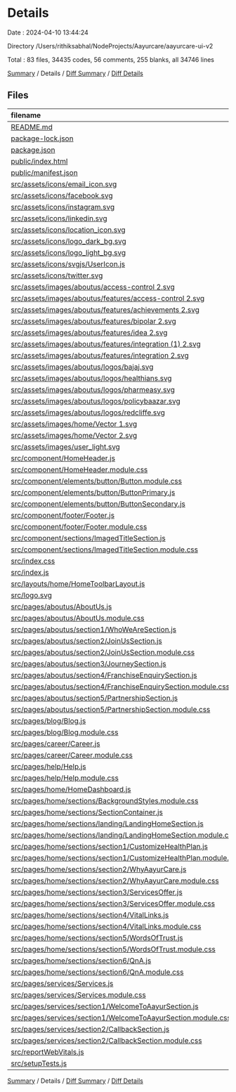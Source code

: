 # Details

Date : 2024-04-10 13:44:24

Directory /Users/rithiksabhal/NodeProjects/Aayurcare/aayurcare-ui-v2

Total : 83 files,  34435 codes, 56 comments, 255 blanks, all 34746 lines

[Summary](results.md) / Details / [Diff Summary](diff.md) / [Diff Details](diff-details.md)

## Files
| filename | language | code | comment | blank | total |
| :--- | :--- | ---: | ---: | ---: | ---: |
| [README.md](/README.md) | Markdown | 38 | 0 | 33 | 71 |
| [package-lock.json](/package-lock.json) | JSON | 31,707 | 0 | 1 | 31,708 |
| [package.json](/package.json) | JSON | 47 | 0 | 1 | 48 |
| [public/index.html](/public/index.html) | HTML | 20 | 23 | 1 | 44 |
| [public/manifest.json](/public/manifest.json) | JSON | 25 | 0 | 1 | 26 |
| [src/assets/icons/email_icon.svg](/src/assets/icons/email_icon.svg) | XML | 3 | 0 | 1 | 4 |
| [src/assets/icons/facebook.svg](/src/assets/icons/facebook.svg) | XML | 10 | 0 | 1 | 11 |
| [src/assets/icons/instagram.svg](/src/assets/icons/instagram.svg) | XML | 10 | 0 | 1 | 11 |
| [src/assets/icons/linkedin.svg](/src/assets/icons/linkedin.svg) | XML | 10 | 0 | 1 | 11 |
| [src/assets/icons/location_icon.svg](/src/assets/icons/location_icon.svg) | XML | 10 | 0 | 1 | 11 |
| [src/assets/icons/logo_dark_bg.svg](/src/assets/icons/logo_dark_bg.svg) | XML | 18 | 0 | 1 | 19 |
| [src/assets/icons/logo_light_bg.svg](/src/assets/icons/logo_light_bg.svg) | XML | 9 | 0 | 1 | 10 |
| [src/assets/icons/svgjs/UserIcon.js](/src/assets/icons/svgjs/UserIcon.js) | JavaScript | 27 | 0 | 2 | 29 |
| [src/assets/icons/twitter.svg](/src/assets/icons/twitter.svg) | XML | 10 | 0 | 1 | 11 |
| [src/assets/images/aboutus/access-control 2.svg](/src/assets/images/aboutus/access-control%202.svg) | XML | 9 | 0 | 1 | 10 |
| [src/assets/images/aboutus/features/access-control 2.svg](/src/assets/images/aboutus/features/access-control%202.svg) | XML | 9 | 0 | 1 | 10 |
| [src/assets/images/aboutus/features/achievements 2.svg](/src/assets/images/aboutus/features/achievements%202.svg) | XML | 9 | 0 | 1 | 10 |
| [src/assets/images/aboutus/features/bipolar 2.svg](/src/assets/images/aboutus/features/bipolar%202.svg) | XML | 9 | 0 | 1 | 10 |
| [src/assets/images/aboutus/features/idea 2.svg](/src/assets/images/aboutus/features/idea%202.svg) | XML | 9 | 0 | 1 | 10 |
| [src/assets/images/aboutus/features/integration (1) 2.svg](/src/assets/images/aboutus/features/integration%20(1)%202.svg) | XML | 9 | 0 | 1 | 10 |
| [src/assets/images/aboutus/features/integration 2.svg](/src/assets/images/aboutus/features/integration%202.svg) | XML | 9 | 0 | 1 | 10 |
| [src/assets/images/aboutus/logos/bajaj.svg](/src/assets/images/aboutus/logos/bajaj.svg) | XML | 281 | 0 | 1 | 282 |
| [src/assets/images/aboutus/logos/healthians.svg](/src/assets/images/aboutus/logos/healthians.svg) | XML | 20 | 0 | 1 | 21 |
| [src/assets/images/aboutus/logos/pharmeasy.svg](/src/assets/images/aboutus/logos/pharmeasy.svg) | XML | 11 | 0 | 1 | 12 |
| [src/assets/images/aboutus/logos/policybaazar.svg](/src/assets/images/aboutus/logos/policybaazar.svg) | XML | 25 | 0 | 1 | 26 |
| [src/assets/images/aboutus/logos/redcliffe.svg](/src/assets/images/aboutus/logos/redcliffe.svg) | XML | 9 | 0 | 1 | 10 |
| [src/assets/images/home/Vector 1.svg](/src/assets/images/home/Vector%201.svg) | XML | 1 | 0 | 0 | 1 |
| [src/assets/images/home/Vector 2.svg](/src/assets/images/home/Vector%202.svg) | XML | 3 | 0 | 0 | 3 |
| [src/assets/images/user_light.svg](/src/assets/images/user_light.svg) | XML | 4 | 0 | 1 | 5 |
| [src/component/HomeHeader.js](/src/component/HomeHeader.js) | JavaScript | 87 | 0 | 2 | 89 |
| [src/component/HomeHeader.module.css](/src/component/HomeHeader.module.css) | CSS | 28 | 0 | 4 | 32 |
| [src/component/elements/button/Button.module.css](/src/component/elements/button/Button.module.css) | CSS | 21 | 0 | 2 | 23 |
| [src/component/elements/button/ButtonPrimary.js](/src/component/elements/button/ButtonPrimary.js) | JavaScript | 5 | 0 | 3 | 8 |
| [src/component/elements/button/ButtonSecondary.js](/src/component/elements/button/ButtonSecondary.js) | JavaScript | 9 | 0 | 3 | 12 |
| [src/component/footer/Footer.js](/src/component/footer/Footer.js) | JavaScript | 69 | 0 | 5 | 74 |
| [src/component/footer/Footer.module.css](/src/component/footer/Footer.module.css) | CSS | 37 | 1 | 5 | 43 |
| [src/component/sections/ImagedTitleSection.js](/src/component/sections/ImagedTitleSection.js) | JavaScript | 25 | 0 | 3 | 28 |
| [src/component/sections/ImagedTitleSection.module.css](/src/component/sections/ImagedTitleSection.module.css) | CSS | 18 | 1 | 0 | 19 |
| [src/index.css](/src/index.css) | CSS | 48 | 1 | 8 | 57 |
| [src/index.js](/src/index.js) | JavaScript | 54 | 3 | 4 | 61 |
| [src/layouts/home/HomeToolbarLayout.js](/src/layouts/home/HomeToolbarLayout.js) | JavaScript | 11 | 0 | 3 | 14 |
| [src/logo.svg](/src/logo.svg) | XML | 1 | 0 | 0 | 1 |
| [src/pages/aboutus/AboutUs.js](/src/pages/aboutus/AboutUs.js) | JavaScript | 67 | 17 | 5 | 89 |
| [src/pages/aboutus/AboutUs.module.css](/src/pages/aboutus/AboutUs.module.css) | CSS | 61 | 0 | 6 | 67 |
| [src/pages/aboutus/section1/WhoWeAreSection.js](/src/pages/aboutus/section1/WhoWeAreSection.js) | JavaScript | 2 | 1 | 1 | 4 |
| [src/pages/aboutus/section2/JoinUsSection.js](/src/pages/aboutus/section2/JoinUsSection.js) | JavaScript | 54 | 1 | 3 | 58 |
| [src/pages/aboutus/section2/JoinUsSection.module.css](/src/pages/aboutus/section2/JoinUsSection.module.css) | CSS | 0 | 0 | 1 | 1 |
| [src/pages/aboutus/section3/JourneySection.js](/src/pages/aboutus/section3/JourneySection.js) | JavaScript | 112 | 0 | 7 | 119 |
| [src/pages/aboutus/section4/FranchiseEnquirySection.js](/src/pages/aboutus/section4/FranchiseEnquirySection.js) | JavaScript | 79 | 0 | 6 | 85 |
| [src/pages/aboutus/section4/FranchiseEnquirySection.module.css](/src/pages/aboutus/section4/FranchiseEnquirySection.module.css) | CSS | 86 | 0 | 9 | 95 |
| [src/pages/aboutus/section5/PartnershipSection.js](/src/pages/aboutus/section5/PartnershipSection.js) | JavaScript | 109 | 0 | 4 | 113 |
| [src/pages/aboutus/section5/PartnershipSection.module.css](/src/pages/aboutus/section5/PartnershipSection.module.css) | CSS | 27 | 0 | 2 | 29 |
| [src/pages/blog/Blog.js](/src/pages/blog/Blog.js) | JavaScript | 6 | 0 | 3 | 9 |
| [src/pages/blog/Blog.module.css](/src/pages/blog/Blog.module.css) | CSS | 0 | 0 | 1 | 1 |
| [src/pages/career/Career.js](/src/pages/career/Career.js) | JavaScript | 6 | 0 | 3 | 9 |
| [src/pages/career/Career.module.css](/src/pages/career/Career.module.css) | CSS | 0 | 0 | 1 | 1 |
| [src/pages/help/Help.js](/src/pages/help/Help.js) | JavaScript | 6 | 0 | 3 | 9 |
| [src/pages/help/Help.module.css](/src/pages/help/Help.module.css) | CSS | 0 | 0 | 1 | 1 |
| [src/pages/home/HomeDashboard.js](/src/pages/home/HomeDashboard.js) | JavaScript | 28 | 0 | 3 | 31 |
| [src/pages/home/sections/BackgroundStyles.module.css](/src/pages/home/sections/BackgroundStyles.module.css) | CSS | 22 | 0 | 3 | 25 |
| [src/pages/home/sections/SectionContainer.js](/src/pages/home/sections/SectionContainer.js) | JavaScript | 30 | 0 | 4 | 34 |
| [src/pages/home/sections/landing/LandingHomeSection.js](/src/pages/home/sections/landing/LandingHomeSection.js) | JavaScript | 23 | 0 | 3 | 26 |
| [src/pages/home/sections/landing/LandingHomeSection.module.css](/src/pages/home/sections/landing/LandingHomeSection.module.css) | CSS | 26 | 0 | 4 | 30 |
| [src/pages/home/sections/section1/CustomizeHealthPlan.js](/src/pages/home/sections/section1/CustomizeHealthPlan.js) | JavaScript | 82 | 0 | 4 | 86 |
| [src/pages/home/sections/section1/CustomizeHealthPlan.module.css](/src/pages/home/sections/section1/CustomizeHealthPlan.module.css) | CSS | 45 | 1 | 3 | 49 |
| [src/pages/home/sections/section2/WhyAayurCare.js](/src/pages/home/sections/section2/WhyAayurCare.js) | JavaScript | 61 | 0 | 3 | 64 |
| [src/pages/home/sections/section2/WhyAayurCare.module.css](/src/pages/home/sections/section2/WhyAayurCare.module.css) | CSS | 42 | 0 | 4 | 46 |
| [src/pages/home/sections/section3/ServicesOffer.js](/src/pages/home/sections/section3/ServicesOffer.js) | JavaScript | 70 | 1 | 7 | 78 |
| [src/pages/home/sections/section3/ServicesOffer.module.css](/src/pages/home/sections/section3/ServicesOffer.module.css) | CSS | 75 | 1 | 9 | 85 |
| [src/pages/home/sections/section4/VitalLinks.js](/src/pages/home/sections/section4/VitalLinks.js) | JavaScript | 57 | 1 | 7 | 65 |
| [src/pages/home/sections/section4/VitalLinks.module.css](/src/pages/home/sections/section4/VitalLinks.module.css) | CSS | 41 | 0 | 4 | 45 |
| [src/pages/home/sections/section5/WordsOfTrust.js](/src/pages/home/sections/section5/WordsOfTrust.js) | JavaScript | 72 | 0 | 5 | 77 |
| [src/pages/home/sections/section5/WordsOfTrust.module.css](/src/pages/home/sections/section5/WordsOfTrust.module.css) | CSS | 31 | 0 | 4 | 35 |
| [src/pages/home/sections/section6/QnA.js](/src/pages/home/sections/section6/QnA.js) | JavaScript | 190 | 0 | 9 | 199 |
| [src/pages/home/sections/section6/QnA.module.css](/src/pages/home/sections/section6/QnA.module.css) | CSS | 75 | 0 | 10 | 85 |
| [src/pages/services/Services.js](/src/pages/services/Services.js) | JavaScript | 26 | 0 | 3 | 29 |
| [src/pages/services/Services.module.css](/src/pages/services/Services.module.css) | CSS | 4 | 0 | 0 | 4 |
| [src/pages/services/section1/WelcomeToAayurSection.js](/src/pages/services/section1/WelcomeToAayurSection.js) | JavaScript | 28 | 0 | 3 | 31 |
| [src/pages/services/section1/WelcomeToAayurSection.module.css](/src/pages/services/section1/WelcomeToAayurSection.module.css) | CSS | 5 | 0 | 0 | 5 |
| [src/pages/services/section2/CallbackSection.js](/src/pages/services/section2/CallbackSection.js) | JavaScript | 0 | 0 | 1 | 1 |
| [src/pages/services/section2/CallbackSection.module.css](/src/pages/services/section2/CallbackSection.module.css) | CSS | 0 | 0 | 1 | 1 |
| [src/reportWebVitals.js](/src/reportWebVitals.js) | JavaScript | 12 | 0 | 2 | 14 |
| [src/setupTests.js](/src/setupTests.js) | JavaScript | 1 | 4 | 1 | 6 |

[Summary](results.md) / Details / [Diff Summary](diff.md) / [Diff Details](diff-details.md)